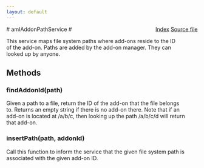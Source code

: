 ```yaml
---
layout: default
---
```

<div class='links' style='float:right'><a href="../index.html">Index</a>
<a href="http://dxr.mozilla.org/mozilla-central/source/toolkit/mozapps/extensions/amIAddonPathService.idl">Source file</a>
</div>
# amIAddonPathService #
  
This service maps file system paths where add-ons reside to the ID  
of the add-on. Paths are added by the add-on manager. They can  
looked up by anyone.  
  

## Methods ##

### findAddonId(path) ###
  
Given a path to a file, return the ID of the add-on that the file belongs  
to. Returns an empty string if there is no add-on there. Note that if an  
add-on is located at /a/b/c, then looking up the path /a/b/c/d will return  
that add-on.  
  

### insertPath(path, addonId) ###
  
Call this function to inform the service that the given file system path is  
associated with the given add-on ID.  
  
